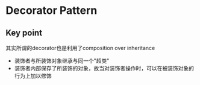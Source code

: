 # Decorator Pattern


## Key point

其实所谓的decorator也是利用了composition over inheritance

* 装饰者与所装饰对象继承与同一个"超类"
* 装饰者内部保存了所装饰的对象，故当对装饰者操作时，可以在被装饰对象的行为上加以修饰
